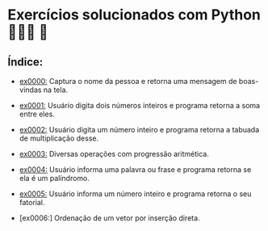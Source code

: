 # Exercícios solucionados com Python 👩🏻‍💻 🐍

## Índice:

- [ex0000:](exercicio_py/ex0000_boas_vindas) Captura o nome da pessoa e retorna uma mensagem de boas-vindas na tela.

- [ex0001:](exercicio_py/ex0001_soma_numeros) Usuário digita dois números inteiros e programa retorna a soma entre eles.

- [ex0002:](exercicio_py/ex0002_tabuada_multiplicacao) Usuário digita um número inteiro e programa retorna a tabuada de multiplicação desse.

- [ex0003:](exercicio_py/ex0003_progressao_aritmetica) Diversas operações com progressão aritmética.

- [ex0004:](exercicio_py/ex0004_palindromo) Usuário informa uma palavra ou frase e programa retorna se ela é um palíndromo.

- [ex0005:](exercicio_py/ex0005_fatorial) Usuário informa um número inteiro e programa retorna o seu fatorial.

- [ex0006:] Ordenação de um vetor por inserção direta.

